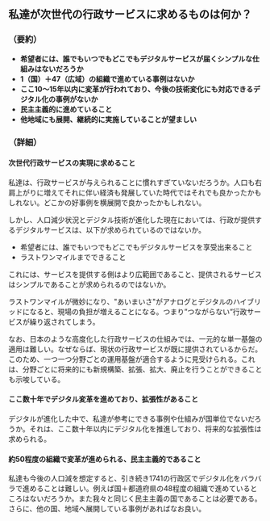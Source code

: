 ## 私達が次世代の行政サービスに求めるものは何か？
### （要約）
- <B>希望者には、誰でもいつでもどこでもデジタルサービスが届くシンプルな仕組みはないだろうか</B>
- <B>1（国）＋47（広域）の組織で進めている事例はないか</B>
- <B>ここ10～15年以内に変革が行われており、今後の技術変化にも対応できるデジタル化の事例がないか</B>
- <B>民主主義的に進めていること</B>
- <B>他地域にも展開、継続的に実施していることが望ましい</B>

### （詳細）
#### 次世代行政サービスの実現に求めること
私達は、行政サービスが与えられることに慣れすぎていないだろうか。人口も右肩上がりに増えてそれに伴い経済も発展していた時代ではそれでも良かったかもしれない。どこかの好事例を横展開で良かったかもしれない。

しかし、人口減少状況とデジタル技術が進化した現在においては、行政が提供するデジタルサービスは、以下が求められているのではないか。
- 希望者には、誰でもいつでもどこでもデジタルサービスを享受出来ること
- ラストワンマイルまでできること
 
これには、サービスを提供する側はより広範囲であること、提供されるサービスはシンプルであることが求められるのではないか。

ラストワンマイルが微妙になり、"あいまいさ"がアナログとデジタルのハイブリッドになると、現場の負担が増えることになる。つまり”つながらない”行政サービスが繰り返されてしまう。

なお、日本のような高度化した行政サービスの仕組みでは、一元的な単一基盤の適用は難しい。なぜならば、現状の行政サービスが既に提供されているからだ。このため、一つ一つ分野ごとの運用基盤が適合するように見受けられる。これは、分野ごとに将来的にも新規構築、拡張、拡大、廃止を行うことができることも示唆している。

#### ここ数十年でデジタル変革を進めており、拡張性があること
デジタルが進化した中で、私達が参考にできる事例や仕組みが国単位でないだろうか。それは、ここ数十年以内にデジタル化を推進しており、将来的な拡張性は求められる。

#### 約50程度の組織で変革が進められる、民主主義的であること
私達も今後の人口減を想定すると、引き続き1741の行政区でデジタル化をバラバラで進めることは難しい。例えば国＋都道府県の48程度の組織で進めているところはないだろうか。また我々と同じく民主主義の国であることは必要である。さらに、他の国、地域へ展開している事例があればなお良い。